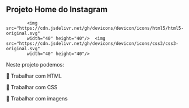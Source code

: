 ## Projeto Home do Instagram 
            <img src="https://cdn.jsdelivr.net/gh/devicons/devicon/icons/html5/html5-original.svg" 
            width="40" height="40"/>  <img src="https://cdn.jsdelivr.net/gh/devicons/devicon/icons/css3/css3-original.svg" 
            width="40" height="40"/> 

Neste projeto podemos:

💬 Trabalhar com HTML

💬 Trabalhar com CSS

💬 Trabalhar com imagens
